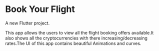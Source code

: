 # Book Your Flight

A new Flutter project.

This app allows the users to view all the flight booking offers available.It also shows all the cryptocurrencies with there increasing/decreasing rates.The UI of this app contains beautiful Animations and curves.
